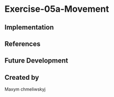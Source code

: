 # Exercise-05a-Movement


## Implementation

## References

## Future Development

## Created by
Maxym chmeliwskyj
